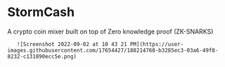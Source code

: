 # StormCash
A crypto coin mixer built on top of Zero knowledge proof (ZK-SNARKS)


       ![Screenshot 2022-09-02 at 10 43 21 PM](https://user-images.githubusercontent.com/17654427/188214760-b3285ec3-03a6-49f8-8232-c131890ecc5e.png)
